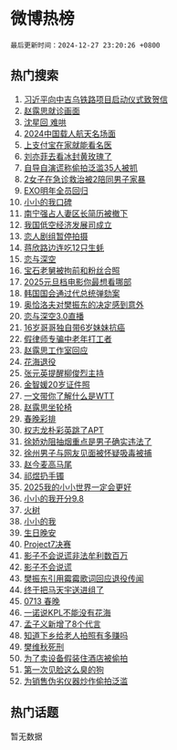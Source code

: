 # 微博热榜

`最后更新时间：2024-12-27 23:20:26 +0800`

## 热门搜索

1. [习近平向中吉乌铁路项目启动仪式致贺信](https://m.weibo.cn/search?containerid=100103type%3D1%26t%3D10%26q%3D%23%E4%B9%A0%E8%BF%91%E5%B9%B3%E5%90%91%E4%B8%AD%E5%90%89%E4%B9%8C%E9%93%81%E8%B7%AF%E9%A1%B9%E7%9B%AE%E5%90%AF%E5%8A%A8%E4%BB%AA%E5%BC%8F%E8%87%B4%E8%B4%BA%E4%BF%A1%23&stream_entry_id=51&isnewpage=1&extparam=seat%3D1%26c_type%3D51%26q%3D%2523%25E4%25B9%25A0%25E8%25BF%2591%25E5%25B9%25B3%25E5%2590%2591%25E4%25B8%25AD%25E5%2590%2589%25E4%25B9%258C%25E9%2593%2581%25E8%25B7%25AF%25E9%25A1%25B9%25E7%259B%25AE%25E5%2590%25AF%25E5%258A%25A8%25E4%25BB%25AA%25E5%25BC%258F%25E8%2587%25B4%25E8%25B4%25BA%25E4%25BF%25A1%2523%26cate%3D10103%26pos%3D0%26dgr%3D0%26filter_type%3Drealtimehot%26stream_entry_id%3D51%26display_time%3D1735312825%26pre_seqid%3D17353128251280324528138)
1. [赵露思就诊画面](https://m.weibo.cn/search?containerid=100103type%3D1%26t%3D10%26q%3D%23%E8%B5%B5%E9%9C%B2%E6%80%9D%E5%B0%B1%E8%AF%8A%E7%94%BB%E9%9D%A2%23&stream_entry_id=31&isnewpage=1&extparam=seat%3D1%26lcate%3D5001%26pos%3D0%26dgr%3D0%26filter_type%3Drealtimehot%26c_type%3D31%26band_rank%3D1%26realpos%3D1%26cate%3D5001%26flag%3D4%26q%3D%2523%25E8%25B5%25B5%25E9%259C%25B2%25E6%2580%259D%25E5%25B0%25B1%25E8%25AF%258A%25E7%2594%25BB%25E9%259D%25A2%2523%26stream_entry_id%3D31%26display_time%3D1735312825%26pre_seqid%3D17353128251280324528138)
1. [沈星回 难哄](https://m.weibo.cn/search?containerid=100103type%3D1%26t%3D10%26q%3D%E6%B2%88%E6%98%9F%E5%9B%9E+%E9%9A%BE%E5%93%84&stream_entry_id=31&isnewpage=1&extparam=seat%3D1%26lcate%3D5001%26pos%3D1%26dgr%3D0%26filter_type%3Drealtimehot%26c_type%3D31%26band_rank%3D2%26realpos%3D2%26cate%3D5001%26flag%3D2%26q%3D%25E6%25B2%2588%25E6%2598%259F%25E5%259B%259E%2520%25E9%259A%25BE%25E5%2593%2584%26stream_entry_id%3D31%26display_time%3D1735312825%26pre_seqid%3D17353128251280324528138)
1. [2024中国载人航天名场面](https://m.weibo.cn/search?containerid=100103type%3D1%26t%3D10%26q%3D%232024%E4%B8%AD%E5%9B%BD%E8%BD%BD%E4%BA%BA%E8%88%AA%E5%A4%A9%E5%90%8D%E5%9C%BA%E9%9D%A2%23&stream_entry_id=31&isnewpage=1&extparam=seat%3D1%26lcate%3D5001%26pos%3D2%26dgr%3D0%26filter_type%3Drealtimehot%26c_type%3D31%26band_rank%3D3%26realpos%3D3%26cate%3D5001%26flag%3D1%26q%3D%25232024%25E4%25B8%25AD%25E5%259B%25BD%25E8%25BD%25BD%25E4%25BA%25BA%25E8%2588%25AA%25E5%25A4%25A9%25E5%2590%258D%25E5%259C%25BA%25E9%259D%25A2%2523%26stream_entry_id%3D31%26display_time%3D1735312825%26pre_seqid%3D17353128251280324528138)
1. [上支付宝在家就能看名医](https://m.weibo.cn/search?containerid=100103type%3D1%26t%3D10%26q%3D%23%E4%B8%8A%E6%94%AF%E4%BB%98%E5%AE%9D%E5%9C%A8%E5%AE%B6%E5%B0%B1%E8%83%BD%E7%9C%8B%E5%90%8D%E5%8C%BB%23&stream_entry_id=31&isnewpage=1&extparam=seat%3D1%26lcate%3D5001%26pos%3D3%26dgr%3D0%26filter_type%3Drealtimehot%26adid%3D270654%26c_type%3D31%26band_rank%3D4%26cate%3D5001%26is_ad_pos%3D1%26topic_ad%3D1%26q%3D%2523%25E4%25B8%258A%25E6%2594%25AF%25E4%25BB%2598%25E5%25AE%259D%25E5%259C%25A8%25E5%25AE%25B6%25E5%25B0%25B1%25E8%2583%25BD%25E7%259C%258B%25E5%2590%258D%25E5%258C%25BB%2523%26stream_entry_id%3D31%26display_time%3D1735312825%26pre_seqid%3D17353128251280324528138)
1. [刘亦菲去看冰封黄玫瑰了](https://m.weibo.cn/search?containerid=100103type%3D1%26t%3D10%26q%3D%23%E5%88%98%E4%BA%A6%E8%8F%B2%E5%8E%BB%E7%9C%8B%E5%86%B0%E5%B0%81%E9%BB%84%E7%8E%AB%E7%91%B0%E4%BA%86%23&stream_entry_id=31&isnewpage=1&extparam=seat%3D1%26lcate%3D5001%26pos%3D4%26dgr%3D0%26filter_type%3Drealtimehot%26c_type%3D31%26band_rank%3D4%26realpos%3D4%26cate%3D5001%26flag%3D1%26q%3D%2523%25E5%2588%2598%25E4%25BA%25A6%25E8%258F%25B2%25E5%258E%25BB%25E7%259C%258B%25E5%2586%25B0%25E5%25B0%2581%25E9%25BB%2584%25E7%258E%25AB%25E7%2591%25B0%25E4%25BA%2586%2523%26stream_entry_id%3D31%26display_time%3D1735312825%26pre_seqid%3D17353128251280324528138)
1. [自导自演谎称偷拍泛滥35人被抓](https://m.weibo.cn/search?containerid=100103type%3D1%26t%3D10%26q%3D%23%E8%87%AA%E5%AF%BC%E8%87%AA%E6%BC%94%E8%B0%8E%E7%A7%B0%E5%81%B7%E6%8B%8D%E6%B3%9B%E6%BB%A535%E4%BA%BA%E8%A2%AB%E6%8A%93%23&stream_entry_id=31&isnewpage=1&extparam=seat%3D1%26lcate%3D5001%26pos%3D5%26dgr%3D0%26filter_type%3Drealtimehot%26c_type%3D31%26band_rank%3D5%26realpos%3D5%26cate%3D5001%26flag%3D1%26q%3D%2523%25E8%2587%25AA%25E5%25AF%25BC%25E8%2587%25AA%25E6%25BC%2594%25E8%25B0%258E%25E7%25A7%25B0%25E5%2581%25B7%25E6%258B%258D%25E6%25B3%259B%25E6%25BB%25A535%25E4%25BA%25BA%25E8%25A2%25AB%25E6%258A%2593%2523%26stream_entry_id%3D31%26display_time%3D1735312825%26pre_seqid%3D17353128251280324528138)
1. [2女子在急诊救治被2陪同男子家暴](https://m.weibo.cn/search?containerid=100103type%3D1%26t%3D10%26q%3D%232%E5%A5%B3%E5%AD%90%E5%9C%A8%E6%80%A5%E8%AF%8A%E6%95%91%E6%B2%BB%E8%A2%AB2%E9%99%AA%E5%90%8C%E7%94%B7%E5%AD%90%E5%AE%B6%E6%9A%B4%23&stream_entry_id=31&isnewpage=1&extparam=seat%3D1%26lcate%3D5001%26pos%3D6%26dgr%3D0%26filter_type%3Drealtimehot%26c_type%3D31%26band_rank%3D6%26realpos%3D6%26cate%3D5001%26flag%3D0%26q%3D%25232%25E5%25A5%25B3%25E5%25AD%2590%25E5%259C%25A8%25E6%2580%25A5%25E8%25AF%258A%25E6%2595%2591%25E6%25B2%25BB%25E8%25A2%25AB2%25E9%2599%25AA%25E5%2590%258C%25E7%2594%25B7%25E5%25AD%2590%25E5%25AE%25B6%25E6%259A%25B4%2523%26stream_entry_id%3D31%26display_time%3D1735312825%26pre_seqid%3D17353128251280324528138)
1. [EXO明年全员回归](https://m.weibo.cn/search?containerid=100103type%3D1%26t%3D10%26q%3D%23EXO%E6%98%8E%E5%B9%B4%E5%85%A8%E5%91%98%E5%9B%9E%E5%BD%92%23&stream_entry_id=31&isnewpage=1&extparam=seat%3D1%26lcate%3D5001%26pos%3D7%26dgr%3D0%26filter_type%3Drealtimehot%26c_type%3D31%26band_rank%3D7%26realpos%3D7%26cate%3D5001%26flag%3D2%26q%3D%2523EXO%25E6%2598%258E%25E5%25B9%25B4%25E5%2585%25A8%25E5%2591%2598%25E5%259B%259E%25E5%25BD%2592%2523%26stream_entry_id%3D31%26display_time%3D1735312825%26pre_seqid%3D17353128251280324528138)
1. [小小的我口碑](https://m.weibo.cn/search?containerid=100103type%3D1%26t%3D10%26q%3D%E5%B0%8F%E5%B0%8F%E7%9A%84%E6%88%91%E5%8F%A3%E7%A2%91&stream_entry_id=31&isnewpage=1&extparam=seat%3D1%26lcate%3D5001%26pos%3D8%26dgr%3D0%26filter_type%3Drealtimehot%26c_type%3D31%26band_rank%3D8%26realpos%3D8%26cate%3D5001%26flag%3D2%26q%3D%25E5%25B0%258F%25E5%25B0%258F%25E7%259A%2584%25E6%2588%2591%25E5%258F%25A3%25E7%25A2%2591%26stream_entry_id%3D31%26display_time%3D1735312825%26pre_seqid%3D17353128251280324528138)
1. [南宁强占人妻区长简历被撤下](https://m.weibo.cn/search?containerid=100103type%3D1%26t%3D10%26q%3D%23%E5%8D%97%E5%AE%81%E5%BC%BA%E5%8D%A0%E4%BA%BA%E5%A6%BB%E5%8C%BA%E9%95%BF%E7%AE%80%E5%8E%86%E8%A2%AB%E6%92%A4%E4%B8%8B%23&stream_entry_id=31&isnewpage=1&extparam=seat%3D1%26lcate%3D5001%26pos%3D9%26dgr%3D0%26filter_type%3Drealtimehot%26c_type%3D31%26band_rank%3D9%26realpos%3D9%26cate%3D5001%26flag%3D1%26q%3D%2523%25E5%258D%2597%25E5%25AE%2581%25E5%25BC%25BA%25E5%258D%25A0%25E4%25BA%25BA%25E5%25A6%25BB%25E5%258C%25BA%25E9%2595%25BF%25E7%25AE%2580%25E5%258E%2586%25E8%25A2%25AB%25E6%2592%25A4%25E4%25B8%258B%2523%26stream_entry_id%3D31%26display_time%3D1735312825%26pre_seqid%3D17353128251280324528138)
1. [我国低空经济发展司成立](https://m.weibo.cn/search?containerid=100103type%3D1%26t%3D10%26q%3D%23%E6%88%91%E5%9B%BD%E4%BD%8E%E7%A9%BA%E7%BB%8F%E6%B5%8E%E5%8F%91%E5%B1%95%E5%8F%B8%E6%88%90%E7%AB%8B%23&stream_entry_id=31&isnewpage=1&extparam=seat%3D1%26lcate%3D5001%26pos%3D10%26dgr%3D0%26filter_type%3Drealtimehot%26c_type%3D31%26band_rank%3D10%26realpos%3D10%26cate%3D5001%26flag%3D1%26q%3D%2523%25E6%2588%2591%25E5%259B%25BD%25E4%25BD%258E%25E7%25A9%25BA%25E7%25BB%258F%25E6%25B5%258E%25E5%258F%2591%25E5%25B1%2595%25E5%258F%25B8%25E6%2588%2590%25E7%25AB%258B%2523%26stream_entry_id%3D31%26display_time%3D1735312825%26pre_seqid%3D17353128251280324528138)
1. [恋人剧组暂停拍摄](https://m.weibo.cn/search?containerid=100103type%3D1%26t%3D10%26q%3D%23%E6%81%8B%E4%BA%BA%E5%89%A7%E7%BB%84%E6%9A%82%E5%81%9C%E6%8B%8D%E6%91%84%23&stream_entry_id=31&isnewpage=1&extparam=seat%3D1%26lcate%3D5001%26pos%3D11%26dgr%3D0%26filter_type%3Drealtimehot%26c_type%3D31%26band_rank%3D11%26realpos%3D11%26cate%3D5001%26flag%3D1%26q%3D%2523%25E6%2581%258B%25E4%25BA%25BA%25E5%2589%25A7%25E7%25BB%2584%25E6%259A%2582%25E5%2581%259C%25E6%258B%258D%25E6%2591%2584%2523%26stream_entry_id%3D31%26display_time%3D1735312825%26pre_seqid%3D17353128251280324528138)
1. [蒋欣路边连吃12只生蚝](https://m.weibo.cn/search?containerid=100103type%3D1%26t%3D10%26q%3D%23%E8%92%8B%E6%AC%A3%E8%B7%AF%E8%BE%B9%E8%BF%9E%E5%90%8312%E5%8F%AA%E7%94%9F%E8%9A%9D%23&stream_entry_id=31&isnewpage=1&extparam=seat%3D1%26lcate%3D5001%26pos%3D12%26dgr%3D0%26filter_type%3Drealtimehot%26c_type%3D31%26band_rank%3D12%26realpos%3D12%26cate%3D5001%26flag%3D2%26q%3D%2523%25E8%2592%258B%25E6%25AC%25A3%25E8%25B7%25AF%25E8%25BE%25B9%25E8%25BF%259E%25E5%2590%258312%25E5%258F%25AA%25E7%2594%259F%25E8%259A%259D%2523%26stream_entry_id%3D31%26display_time%3D1735312825%26pre_seqid%3D17353128251280324528138)
1. [恋与深空](https://m.weibo.cn/search?containerid=100103type%3D1%26t%3D10%26q%3D%E6%81%8B%E4%B8%8E%E6%B7%B1%E7%A9%BA&stream_entry_id=31&isnewpage=1&extparam=seat%3D1%26lcate%3D5001%26pos%3D13%26dgr%3D0%26filter_type%3Drealtimehot%26c_type%3D31%26band_rank%3D13%26realpos%3D13%26cate%3D5001%26flag%3D0%26q%3D%25E6%2581%258B%25E4%25B8%258E%25E6%25B7%25B1%25E7%25A9%25BA%26stream_entry_id%3D31%26display_time%3D1735312825%26pre_seqid%3D17353128251280324528138)
1. [宝石老舅被拘前和粉丝合照](https://m.weibo.cn/search?containerid=100103type%3D1%26t%3D10%26q%3D%23%E5%AE%9D%E7%9F%B3%E8%80%81%E8%88%85%E8%A2%AB%E6%8B%98%E5%89%8D%E5%92%8C%E7%B2%89%E4%B8%9D%E5%90%88%E7%85%A7%23&stream_entry_id=31&isnewpage=1&extparam=seat%3D1%26lcate%3D5001%26pos%3D14%26dgr%3D0%26filter_type%3Drealtimehot%26c_type%3D31%26band_rank%3D14%26realpos%3D14%26cate%3D5001%26flag%3D2%26q%3D%2523%25E5%25AE%259D%25E7%259F%25B3%25E8%2580%2581%25E8%2588%2585%25E8%25A2%25AB%25E6%258B%2598%25E5%2589%258D%25E5%2592%258C%25E7%25B2%2589%25E4%25B8%259D%25E5%2590%2588%25E7%2585%25A7%2523%26stream_entry_id%3D31%26display_time%3D1735312825%26pre_seqid%3D17353128251280324528138)
1. [2025元旦档电影你最想看哪部](https://m.weibo.cn/search?containerid=100103type%3D1%26t%3D10%26q%3D%232025%E5%85%83%E6%97%A6%E6%A1%A3%E7%94%B5%E5%BD%B1%E4%BD%A0%E6%9C%80%E6%83%B3%E7%9C%8B%E5%93%AA%E9%83%A8%23&stream_entry_id=31&isnewpage=1&extparam=seat%3D1%26lcate%3D5001%26pos%3D15%26dgr%3D0%26filter_type%3Drealtimehot%26c_type%3D31%26band_rank%3D15%26realpos%3D15%26cate%3D5001%26flag%3D1%26q%3D%25232025%25E5%2585%2583%25E6%2597%25A6%25E6%25A1%25A3%25E7%2594%25B5%25E5%25BD%25B1%25E4%25BD%25A0%25E6%259C%2580%25E6%2583%25B3%25E7%259C%258B%25E5%2593%25AA%25E9%2583%25A8%2523%26stream_entry_id%3D31%26display_time%3D1735312825%26pre_seqid%3D17353128251280324528138)
1. [韩国国会通过代总统弹劾案](https://m.weibo.cn/search?containerid=100103type%3D1%26t%3D10%26q%3D%23%E9%9F%A9%E5%9B%BD%E5%9B%BD%E4%BC%9A%E9%80%9A%E8%BF%87%E4%BB%A3%E6%80%BB%E7%BB%9F%E5%BC%B9%E5%8A%BE%E6%A1%88%23&stream_entry_id=31&isnewpage=1&extparam=seat%3D1%26lcate%3D5001%26pos%3D16%26dgr%3D0%26filter_type%3Drealtimehot%26c_type%3D31%26band_rank%3D16%26realpos%3D16%26cate%3D5001%26flag%3D0%26q%3D%2523%25E9%259F%25A9%25E5%259B%25BD%25E5%259B%25BD%25E4%25BC%259A%25E9%2580%259A%25E8%25BF%2587%25E4%25BB%25A3%25E6%2580%25BB%25E7%25BB%259F%25E5%25BC%25B9%25E5%258A%25BE%25E6%25A1%2588%2523%26stream_entry_id%3D31%26display_time%3D1735312825%26pre_seqid%3D17353128251280324528138)
1. [奥恰洛夫对樊振东的决定感到意外](https://m.weibo.cn/search?containerid=100103type%3D1%26t%3D10%26q%3D%23%E5%A5%A5%E6%81%B0%E6%B4%9B%E5%A4%AB%E5%AF%B9%E6%A8%8A%E6%8C%AF%E4%B8%9C%E7%9A%84%E5%86%B3%E5%AE%9A%E6%84%9F%E5%88%B0%E6%84%8F%E5%A4%96%23&stream_entry_id=31&isnewpage=1&extparam=seat%3D1%26lcate%3D5001%26pos%3D17%26dgr%3D0%26filter_type%3Drealtimehot%26c_type%3D31%26band_rank%3D17%26realpos%3D17%26cate%3D5001%26flag%3D1%26q%3D%2523%25E5%25A5%25A5%25E6%2581%25B0%25E6%25B4%259B%25E5%25A4%25AB%25E5%25AF%25B9%25E6%25A8%258A%25E6%258C%25AF%25E4%25B8%259C%25E7%259A%2584%25E5%2586%25B3%25E5%25AE%259A%25E6%2584%259F%25E5%2588%25B0%25E6%2584%258F%25E5%25A4%2596%2523%26stream_entry_id%3D31%26display_time%3D1735312825%26pre_seqid%3D17353128251280324528138)
1. [恋与深空3.0直播](https://m.weibo.cn/search?containerid=100103type%3D1%26t%3D10%26q%3D%23%E6%81%8B%E4%B8%8E%E6%B7%B1%E7%A9%BA3.0%E7%9B%B4%E6%92%AD%23&stream_entry_id=31&isnewpage=1&extparam=seat%3D1%26lcate%3D5001%26pos%3D18%26dgr%3D0%26filter_type%3Drealtimehot%26c_type%3D31%26band_rank%3D18%26realpos%3D18%26cate%3D5001%26flag%3D0%26q%3D%2523%25E6%2581%258B%25E4%25B8%258E%25E6%25B7%25B1%25E7%25A9%25BA3.0%25E7%259B%25B4%25E6%2592%25AD%2523%26stream_entry_id%3D31%26display_time%3D1735312825%26pre_seqid%3D17353128251280324528138)
1. [16岁哥哥独自带6岁妹妹抗癌](https://m.weibo.cn/search?containerid=100103type%3D1%26t%3D10%26q%3D%2316%E5%B2%81%E5%93%A5%E5%93%A5%E7%8B%AC%E8%87%AA%E5%B8%A66%E5%B2%81%E5%A6%B9%E5%A6%B9%E6%8A%97%E7%99%8C%23&stream_entry_id=31&isnewpage=1&extparam=seat%3D1%26lcate%3D5001%26pos%3D19%26dgr%3D0%26filter_type%3Drealtimehot%26c_type%3D31%26band_rank%3D19%26realpos%3D19%26cate%3D5001%26flag%3D1%26q%3D%252316%25E5%25B2%2581%25E5%2593%25A5%25E5%2593%25A5%25E7%258B%25AC%25E8%2587%25AA%25E5%25B8%25A66%25E5%25B2%2581%25E5%25A6%25B9%25E5%25A6%25B9%25E6%258A%2597%25E7%2599%258C%2523%26stream_entry_id%3D31%26display_time%3D1735312825%26pre_seqid%3D17353128251280324528138)
1. [假律师专骗中老年打工者](https://m.weibo.cn/search?containerid=100103type%3D1%26t%3D10%26q%3D%23%E5%81%87%E5%BE%8B%E5%B8%88%E4%B8%93%E9%AA%97%E4%B8%AD%E8%80%81%E5%B9%B4%E6%89%93%E5%B7%A5%E8%80%85%23&stream_entry_id=31&isnewpage=1&extparam=seat%3D1%26lcate%3D5001%26pos%3D20%26dgr%3D0%26filter_type%3Drealtimehot%26c_type%3D31%26band_rank%3D20%26realpos%3D20%26cate%3D5001%26flag%3D1%26q%3D%2523%25E5%2581%2587%25E5%25BE%258B%25E5%25B8%2588%25E4%25B8%2593%25E9%25AA%2597%25E4%25B8%25AD%25E8%2580%2581%25E5%25B9%25B4%25E6%2589%2593%25E5%25B7%25A5%25E8%2580%2585%2523%26stream_entry_id%3D31%26display_time%3D1735312825%26pre_seqid%3D17353128251280324528138)
1. [赵露思工作室回应](https://m.weibo.cn/search?containerid=100103type%3D1%26t%3D10%26q%3D%23%E8%B5%B5%E9%9C%B2%E6%80%9D%E5%B7%A5%E4%BD%9C%E5%AE%A4%E5%9B%9E%E5%BA%94%23&stream_entry_id=31&isnewpage=1&extparam=seat%3D1%26lcate%3D5001%26pos%3D21%26dgr%3D0%26filter_type%3Drealtimehot%26c_type%3D31%26band_rank%3D21%26realpos%3D21%26cate%3D5001%26flag%3D2%26q%3D%2523%25E8%25B5%25B5%25E9%259C%25B2%25E6%2580%259D%25E5%25B7%25A5%25E4%25BD%259C%25E5%25AE%25A4%25E5%259B%259E%25E5%25BA%2594%2523%26stream_entry_id%3D31%26display_time%3D1735312825%26pre_seqid%3D17353128251280324528138)
1. [花海退役](https://m.weibo.cn/search?containerid=100103type%3D1%26t%3D10%26q%3D%E8%8A%B1%E6%B5%B7%E9%80%80%E5%BD%B9&stream_entry_id=31&isnewpage=1&extparam=seat%3D1%26lcate%3D5001%26pos%3D22%26dgr%3D0%26filter_type%3Drealtimehot%26c_type%3D31%26band_rank%3D22%26realpos%3D22%26cate%3D5001%26flag%3D0%26q%3D%25E8%258A%25B1%25E6%25B5%25B7%25E9%2580%2580%25E5%25BD%25B9%26stream_entry_id%3D31%26display_time%3D1735312825%26pre_seqid%3D17353128251280324528138)
1. [张元英提醒柳俊烈主持](https://m.weibo.cn/search?containerid=100103type%3D1%26t%3D10%26q%3D%23%E5%BC%A0%E5%85%83%E8%8B%B1%E6%8F%90%E9%86%92%E6%9F%B3%E4%BF%8A%E7%83%88%E4%B8%BB%E6%8C%81%23&stream_entry_id=31&isnewpage=1&extparam=seat%3D1%26lcate%3D5001%26pos%3D23%26dgr%3D0%26filter_type%3Drealtimehot%26c_type%3D31%26band_rank%3D23%26realpos%3D23%26cate%3D5001%26flag%3D1%26q%3D%2523%25E5%25BC%25A0%25E5%2585%2583%25E8%258B%25B1%25E6%258F%2590%25E9%2586%2592%25E6%259F%25B3%25E4%25BF%258A%25E7%2583%2588%25E4%25B8%25BB%25E6%258C%2581%2523%26stream_entry_id%3D31%26display_time%3D1735312825%26pre_seqid%3D17353128251280324528138)
1. [金智媛20岁证件照](https://m.weibo.cn/search?containerid=100103type%3D1%26t%3D10%26q%3D%23%E9%87%91%E6%99%BA%E5%AA%9B20%E5%B2%81%E8%AF%81%E4%BB%B6%E7%85%A7%23&stream_entry_id=31&isnewpage=1&extparam=seat%3D1%26lcate%3D5001%26pos%3D24%26dgr%3D0%26filter_type%3Drealtimehot%26c_type%3D31%26band_rank%3D24%26realpos%3D24%26cate%3D5001%26flag%3D0%26q%3D%2523%25E9%2587%2591%25E6%2599%25BA%25E5%25AA%259B20%25E5%25B2%2581%25E8%25AF%2581%25E4%25BB%25B6%25E7%2585%25A7%2523%26stream_entry_id%3D31%26display_time%3D1735312825%26pre_seqid%3D17353128251280324528138)
1. [一文带你了解什么是WTT](https://m.weibo.cn/search?containerid=100103type%3D1%26t%3D10%26q%3D%23%E4%B8%80%E6%96%87%E5%B8%A6%E4%BD%A0%E4%BA%86%E8%A7%A3%E4%BB%80%E4%B9%88%E6%98%AFWTT%23&stream_entry_id=31&isnewpage=1&extparam=seat%3D1%26lcate%3D5001%26pos%3D25%26dgr%3D0%26filter_type%3Drealtimehot%26c_type%3D31%26band_rank%3D25%26realpos%3D25%26cate%3D5001%26flag%3D1%26q%3D%2523%25E4%25B8%2580%25E6%2596%2587%25E5%25B8%25A6%25E4%25BD%25A0%25E4%25BA%2586%25E8%25A7%25A3%25E4%25BB%2580%25E4%25B9%2588%25E6%2598%25AFWTT%2523%26stream_entry_id%3D31%26display_time%3D1735312825%26pre_seqid%3D17353128251280324528138)
1. [赵露思坐轮椅](https://m.weibo.cn/search?containerid=100103type%3D1%26t%3D10%26q%3D%23%E8%B5%B5%E9%9C%B2%E6%80%9D%E5%9D%90%E8%BD%AE%E6%A4%85%23&stream_entry_id=31&isnewpage=1&extparam=seat%3D1%26lcate%3D5001%26pos%3D26%26dgr%3D0%26filter_type%3Drealtimehot%26c_type%3D31%26band_rank%3D26%26realpos%3D26%26cate%3D5001%26flag%3D0%26q%3D%2523%25E8%25B5%25B5%25E9%259C%25B2%25E6%2580%259D%25E5%259D%2590%25E8%25BD%25AE%25E6%25A4%2585%2523%26stream_entry_id%3D31%26display_time%3D1735312825%26pre_seqid%3D17353128251280324528138)
1. [春晚彩排](https://m.weibo.cn/search?containerid=100103type%3D1%26t%3D10%26q%3D%E6%98%A5%E6%99%9A%E5%BD%A9%E6%8E%92&stream_entry_id=31&isnewpage=1&extparam=seat%3D1%26lcate%3D5001%26pos%3D27%26dgr%3D0%26filter_type%3Drealtimehot%26c_type%3D31%26band_rank%3D27%26realpos%3D27%26cate%3D5001%26flag%3D0%26q%3D%25E6%2598%25A5%25E6%2599%259A%25E5%25BD%25A9%25E6%258E%2592%26stream_entry_id%3D31%26display_time%3D1735312825%26pre_seqid%3D17353128251280324528138)
1. [权志龙朴彩英跳了APT](https://m.weibo.cn/search?containerid=100103type%3D1%26t%3D10%26q%3D%23%E6%9D%83%E5%BF%97%E9%BE%99%E6%9C%B4%E5%BD%A9%E8%8B%B1%E8%B7%B3%E4%BA%86APT%23&stream_entry_id=31&isnewpage=1&extparam=seat%3D1%26lcate%3D5001%26pos%3D28%26dgr%3D0%26filter_type%3Drealtimehot%26c_type%3D31%26band_rank%3D28%26realpos%3D28%26cate%3D5001%26flag%3D0%26q%3D%2523%25E6%259D%2583%25E5%25BF%2597%25E9%25BE%2599%25E6%259C%25B4%25E5%25BD%25A9%25E8%258B%25B1%25E8%25B7%25B3%25E4%25BA%2586APT%2523%26stream_entry_id%3D31%26display_time%3D1735312825%26pre_seqid%3D17353128251280324528138)
1. [徐娇劝阻抽烟重点是男子确实违法了](https://m.weibo.cn/search?containerid=100103type%3D1%26t%3D10%26q%3D%23%E5%BE%90%E5%A8%87%E5%8A%9D%E9%98%BB%E6%8A%BD%E7%83%9F%E9%87%8D%E7%82%B9%E6%98%AF%E7%94%B7%E5%AD%90%E7%A1%AE%E5%AE%9E%E8%BF%9D%E6%B3%95%E4%BA%86%23&stream_entry_id=31&isnewpage=1&extparam=seat%3D1%26lcate%3D5001%26pos%3D29%26dgr%3D0%26filter_type%3Drealtimehot%26c_type%3D31%26band_rank%3D29%26realpos%3D29%26cate%3D5001%26flag%3D0%26q%3D%2523%25E5%25BE%2590%25E5%25A8%2587%25E5%258A%259D%25E9%2598%25BB%25E6%258A%25BD%25E7%2583%259F%25E9%2587%258D%25E7%2582%25B9%25E6%2598%25AF%25E7%2594%25B7%25E5%25AD%2590%25E7%25A1%25AE%25E5%25AE%259E%25E8%25BF%259D%25E6%25B3%2595%25E4%25BA%2586%2523%26stream_entry_id%3D31%26display_time%3D1735312825%26pre_seqid%3D17353128251280324528138)
1. [徐州男子与网友见面被怀疑吸毒被捕](https://m.weibo.cn/search?containerid=100103type%3D1%26t%3D10%26q%3D%23%E5%BE%90%E5%B7%9E%E7%94%B7%E5%AD%90%E4%B8%8E%E7%BD%91%E5%8F%8B%E8%A7%81%E9%9D%A2%E8%A2%AB%E6%80%80%E7%96%91%E5%90%B8%E6%AF%92%E8%A2%AB%E6%8D%95%23&stream_entry_id=31&isnewpage=1&extparam=seat%3D1%26lcate%3D5001%26pos%3D30%26dgr%3D0%26filter_type%3Drealtimehot%26c_type%3D31%26band_rank%3D30%26realpos%3D30%26cate%3D5001%26flag%3D1%26q%3D%2523%25E5%25BE%2590%25E5%25B7%259E%25E7%2594%25B7%25E5%25AD%2590%25E4%25B8%258E%25E7%25BD%2591%25E5%258F%258B%25E8%25A7%2581%25E9%259D%25A2%25E8%25A2%25AB%25E6%2580%2580%25E7%2596%2591%25E5%2590%25B8%25E6%25AF%2592%25E8%25A2%25AB%25E6%258D%2595%2523%26stream_entry_id%3D31%26display_time%3D1735312825%26pre_seqid%3D17353128251280324528138)
1. [赵今麦高马尾](https://m.weibo.cn/search?containerid=100103type%3D1%26t%3D10%26q%3D%E8%B5%B5%E4%BB%8A%E9%BA%A6%E9%AB%98%E9%A9%AC%E5%B0%BE&stream_entry_id=31&isnewpage=1&extparam=seat%3D1%26lcate%3D5001%26pos%3D31%26dgr%3D0%26filter_type%3Drealtimehot%26c_type%3D31%26band_rank%3D31%26realpos%3D31%26cate%3D5001%26flag%3D1%26q%3D%25E8%25B5%25B5%25E4%25BB%258A%25E9%25BA%25A6%25E9%25AB%2598%25E9%25A9%25AC%25E5%25B0%25BE%26stream_entry_id%3D31%26display_time%3D1735312825%26pre_seqid%3D17353128251280324528138)
1. [祁煜扔手镯](https://m.weibo.cn/search?containerid=100103type%3D1%26t%3D10%26q%3D%23%E7%A5%81%E7%85%9C%E6%89%94%E6%89%8B%E9%95%AF%23&stream_entry_id=31&isnewpage=1&extparam=seat%3D1%26lcate%3D5001%26pos%3D32%26dgr%3D0%26filter_type%3Drealtimehot%26c_type%3D31%26band_rank%3D32%26realpos%3D32%26cate%3D5001%26flag%3D1%26q%3D%2523%25E7%25A5%2581%25E7%2585%259C%25E6%2589%2594%25E6%2589%258B%25E9%2595%25AF%2523%26stream_entry_id%3D31%26display_time%3D1735312825%26pre_seqid%3D17353128251280324528138)
1. [2025我的小小世界一定会更好](https://m.weibo.cn/search?containerid=100103type%3D1%26t%3D10%26q%3D%232025%E6%88%91%E7%9A%84%E5%B0%8F%E5%B0%8F%E4%B8%96%E7%95%8C%E4%B8%80%E5%AE%9A%E4%BC%9A%E6%9B%B4%E5%A5%BD%23&stream_entry_id=31&isnewpage=1&extparam=seat%3D1%26lcate%3D5001%26pos%3D33%26dgr%3D0%26filter_type%3Drealtimehot%26c_type%3D31%26band_rank%3D33%26realpos%3D33%26cate%3D5001%26flag%3D0%26q%3D%25232025%25E6%2588%2591%25E7%259A%2584%25E5%25B0%258F%25E5%25B0%258F%25E4%25B8%2596%25E7%2595%258C%25E4%25B8%2580%25E5%25AE%259A%25E4%25BC%259A%25E6%259B%25B4%25E5%25A5%25BD%2523%26stream_entry_id%3D31%26display_time%3D1735312825%26pre_seqid%3D17353128251280324528138)
1. [小小的我开分9.8](https://m.weibo.cn/search?containerid=100103type%3D1%26t%3D10%26q%3D%E5%B0%8F%E5%B0%8F%E7%9A%84%E6%88%91%E5%BC%80%E5%88%869.8&stream_entry_id=31&isnewpage=1&extparam=seat%3D1%26lcate%3D5001%26pos%3D34%26dgr%3D0%26filter_type%3Drealtimehot%26c_type%3D31%26band_rank%3D34%26realpos%3D34%26cate%3D5001%26flag%3D1%26q%3D%25E5%25B0%258F%25E5%25B0%258F%25E7%259A%2584%25E6%2588%2591%25E5%25BC%2580%25E5%2588%25869.8%26stream_entry_id%3D31%26display_time%3D1735312825%26pre_seqid%3D17353128251280324528138)
1. [火树](https://m.weibo.cn/search?containerid=100103type%3D1%26t%3D10%26q%3D%E7%81%AB%E6%A0%91&stream_entry_id=31&isnewpage=1&extparam=seat%3D1%26lcate%3D5001%26pos%3D35%26dgr%3D0%26filter_type%3Drealtimehot%26c_type%3D31%26band_rank%3D35%26realpos%3D35%26cate%3D5001%26flag%3D0%26q%3D%25E7%2581%25AB%25E6%25A0%2591%26stream_entry_id%3D31%26display_time%3D1735312825%26pre_seqid%3D17353128251280324528138)
1. [小小的我](https://m.weibo.cn/search?containerid=100103type%3D1%26t%3D10%26q%3D%E5%B0%8F%E5%B0%8F%E7%9A%84%E6%88%91&stream_entry_id=31&isnewpage=1&extparam=seat%3D1%26lcate%3D5001%26pos%3D36%26dgr%3D0%26filter_type%3Drealtimehot%26c_type%3D31%26band_rank%3D36%26realpos%3D36%26cate%3D5001%26flag%3D0%26q%3D%25E5%25B0%258F%25E5%25B0%258F%25E7%259A%2584%25E6%2588%2591%26stream_entry_id%3D31%26display_time%3D1735312825%26pre_seqid%3D17353128251280324528138)
1. [生日晚安](https://m.weibo.cn/search?containerid=100103type%3D1%26t%3D10%26q%3D%23%E7%94%9F%E6%97%A5%E6%99%9A%E5%AE%89%23&stream_entry_id=31&isnewpage=1&extparam=seat%3D1%26lcate%3D5001%26pos%3D37%26dgr%3D0%26filter_type%3Drealtimehot%26c_type%3D31%26band_rank%3D37%26realpos%3D37%26cate%3D5001%26flag%3D0%26q%3D%2523%25E7%2594%259F%25E6%2597%25A5%25E6%2599%259A%25E5%25AE%2589%2523%26stream_entry_id%3D31%26display_time%3D1735312825%26pre_seqid%3D17353128251280324528138)
1. [Project7决赛](https://m.weibo.cn/search?containerid=100103type%3D1%26t%3D10%26q%3D%23Project7%E5%86%B3%E8%B5%9B%23&stream_entry_id=31&isnewpage=1&extparam=seat%3D1%26lcate%3D5001%26pos%3D38%26dgr%3D0%26filter_type%3Drealtimehot%26c_type%3D31%26band_rank%3D38%26realpos%3D38%26cate%3D5001%26flag%3D0%26q%3D%2523Project7%25E5%2586%25B3%25E8%25B5%259B%2523%26stream_entry_id%3D31%26display_time%3D1735312825%26pre_seqid%3D17353128251280324528138)
1. [影子不会说谎非法牟利数百万](https://m.weibo.cn/search?containerid=100103type%3D1%26t%3D10%26q%3D%23%E5%BD%B1%E5%AD%90%E4%B8%8D%E4%BC%9A%E8%AF%B4%E8%B0%8E%E9%9D%9E%E6%B3%95%E7%89%9F%E5%88%A9%E6%95%B0%E7%99%BE%E4%B8%87%23&stream_entry_id=31&isnewpage=1&extparam=seat%3D1%26lcate%3D5001%26pos%3D39%26dgr%3D0%26filter_type%3Drealtimehot%26c_type%3D31%26band_rank%3D39%26realpos%3D39%26cate%3D5001%26flag%3D1%26q%3D%2523%25E5%25BD%25B1%25E5%25AD%2590%25E4%25B8%258D%25E4%25BC%259A%25E8%25AF%25B4%25E8%25B0%258E%25E9%259D%259E%25E6%25B3%2595%25E7%2589%259F%25E5%2588%25A9%25E6%2595%25B0%25E7%2599%25BE%25E4%25B8%2587%2523%26stream_entry_id%3D31%26display_time%3D1735312825%26pre_seqid%3D17353128251280324528138)
1. [影子不会说谎](https://m.weibo.cn/search?containerid=100103type%3D1%26t%3D10%26q%3D%E5%BD%B1%E5%AD%90%E4%B8%8D%E4%BC%9A%E8%AF%B4%E8%B0%8E&stream_entry_id=31&isnewpage=1&extparam=seat%3D1%26lcate%3D5001%26pos%3D40%26dgr%3D0%26filter_type%3Drealtimehot%26c_type%3D31%26band_rank%3D40%26realpos%3D40%26cate%3D5001%26flag%3D1%26q%3D%25E5%25BD%25B1%25E5%25AD%2590%25E4%25B8%258D%25E4%25BC%259A%25E8%25AF%25B4%25E8%25B0%258E%26stream_entry_id%3D31%26display_time%3D1735312825%26pre_seqid%3D17353128251280324528138)
1. [樊振东引用霉霉歌词回应退役传闻](https://m.weibo.cn/search?containerid=100103type%3D1%26t%3D10%26q%3D%23%E6%A8%8A%E6%8C%AF%E4%B8%9C%E5%BC%95%E7%94%A8%E9%9C%89%E9%9C%89%E6%AD%8C%E8%AF%8D%E5%9B%9E%E5%BA%94%E9%80%80%E5%BD%B9%E4%BC%A0%E9%97%BB%23&stream_entry_id=31&isnewpage=1&extparam=seat%3D1%26lcate%3D5001%26pos%3D41%26dgr%3D0%26filter_type%3Drealtimehot%26c_type%3D31%26band_rank%3D41%26realpos%3D41%26cate%3D5001%26flag%3D1%26q%3D%2523%25E6%25A8%258A%25E6%258C%25AF%25E4%25B8%259C%25E5%25BC%2595%25E7%2594%25A8%25E9%259C%2589%25E9%259C%2589%25E6%25AD%258C%25E8%25AF%258D%25E5%259B%259E%25E5%25BA%2594%25E9%2580%2580%25E5%25BD%25B9%25E4%25BC%25A0%25E9%2597%25BB%2523%26stream_entry_id%3D31%26display_time%3D1735312825%26pre_seqid%3D17353128251280324528138)
1. [终于把马天宇送进组了](https://m.weibo.cn/search?containerid=100103type%3D1%26t%3D10%26q%3D%E7%BB%88%E4%BA%8E%E6%8A%8A%E9%A9%AC%E5%A4%A9%E5%AE%87%E9%80%81%E8%BF%9B%E7%BB%84%E4%BA%86&stream_entry_id=31&isnewpage=1&extparam=seat%3D1%26lcate%3D5001%26pos%3D42%26dgr%3D0%26filter_type%3Drealtimehot%26c_type%3D31%26band_rank%3D42%26realpos%3D42%26cate%3D5001%26flag%3D1%26q%3D%25E7%25BB%2588%25E4%25BA%258E%25E6%258A%258A%25E9%25A9%25AC%25E5%25A4%25A9%25E5%25AE%2587%25E9%2580%2581%25E8%25BF%259B%25E7%25BB%2584%25E4%25BA%2586%26stream_entry_id%3D31%26display_time%3D1735312825%26pre_seqid%3D17353128251280324528138)
1. [0713 春晚](https://m.weibo.cn/search?containerid=100103type%3D1%26t%3D10%26q%3D0713+%E6%98%A5%E6%99%9A&stream_entry_id=31&isnewpage=1&extparam=seat%3D1%26lcate%3D5001%26pos%3D43%26dgr%3D0%26filter_type%3Drealtimehot%26c_type%3D31%26band_rank%3D43%26realpos%3D43%26cate%3D5001%26flag%3D0%26q%3D0713%2520%25E6%2598%25A5%25E6%2599%259A%26stream_entry_id%3D31%26display_time%3D1735312825%26pre_seqid%3D17353128251280324528138)
1. [一诺说KPL不能没有花海](https://m.weibo.cn/search?containerid=100103type%3D1%26t%3D10%26q%3D%23%E4%B8%80%E8%AF%BA%E8%AF%B4KPL%E4%B8%8D%E8%83%BD%E6%B2%A1%E6%9C%89%E8%8A%B1%E6%B5%B7%23&stream_entry_id=31&isnewpage=1&extparam=seat%3D1%26lcate%3D5001%26pos%3D44%26dgr%3D0%26filter_type%3Drealtimehot%26c_type%3D31%26band_rank%3D44%26realpos%3D44%26cate%3D5001%26flag%3D1%26q%3D%2523%25E4%25B8%2580%25E8%25AF%25BA%25E8%25AF%25B4KPL%25E4%25B8%258D%25E8%2583%25BD%25E6%25B2%25A1%25E6%259C%2589%25E8%258A%25B1%25E6%25B5%25B7%2523%26stream_entry_id%3D31%26display_time%3D1735312825%26pre_seqid%3D17353128251280324528138)
1. [孟子义新增了8个代言](https://m.weibo.cn/search?containerid=100103type%3D1%26t%3D10%26q%3D%23%E5%AD%9F%E5%AD%90%E4%B9%89%E6%96%B0%E5%A2%9E%E4%BA%868%E4%B8%AA%E4%BB%A3%E8%A8%80%23&stream_entry_id=31&isnewpage=1&extparam=seat%3D1%26lcate%3D5001%26pos%3D45%26dgr%3D0%26filter_type%3Drealtimehot%26c_type%3D31%26band_rank%3D45%26realpos%3D45%26cate%3D5001%26flag%3D0%26q%3D%2523%25E5%25AD%259F%25E5%25AD%2590%25E4%25B9%2589%25E6%2596%25B0%25E5%25A2%259E%25E4%25BA%25868%25E4%25B8%25AA%25E4%25BB%25A3%25E8%25A8%2580%2523%26stream_entry_id%3D31%26display_time%3D1735312825%26pre_seqid%3D17353128251280324528138)
1. [知道下乡给老人拍照有多赚吗](https://m.weibo.cn/search?containerid=100103type%3D1%26t%3D10%26q%3D%E7%9F%A5%E9%81%93%E4%B8%8B%E4%B9%A1%E7%BB%99%E8%80%81%E4%BA%BA%E6%8B%8D%E7%85%A7%E6%9C%89%E5%A4%9A%E8%B5%9A%E5%90%97&stream_entry_id=31&isnewpage=1&extparam=seat%3D1%26lcate%3D5001%26pos%3D46%26dgr%3D0%26filter_type%3Drealtimehot%26c_type%3D31%26band_rank%3D46%26realpos%3D46%26cate%3D5001%26flag%3D1%26q%3D%25E7%259F%25A5%25E9%2581%2593%25E4%25B8%258B%25E4%25B9%25A1%25E7%25BB%2599%25E8%2580%2581%25E4%25BA%25BA%25E6%258B%258D%25E7%2585%25A7%25E6%259C%2589%25E5%25A4%259A%25E8%25B5%259A%25E5%2590%2597%26stream_entry_id%3D31%26display_time%3D1735312825%26pre_seqid%3D17353128251280324528138)
1. [樊维秋死刑](https://m.weibo.cn/search?containerid=100103type%3D1%26t%3D10%26q%3D%23%E6%A8%8A%E7%BB%B4%E7%A7%8B%E6%AD%BB%E5%88%91%23&stream_entry_id=31&isnewpage=1&extparam=seat%3D1%26lcate%3D5001%26pos%3D47%26dgr%3D0%26filter_type%3Drealtimehot%26c_type%3D31%26band_rank%3D47%26realpos%3D47%26cate%3D5001%26flag%3D0%26q%3D%2523%25E6%25A8%258A%25E7%25BB%25B4%25E7%25A7%258B%25E6%25AD%25BB%25E5%2588%2591%2523%26stream_entry_id%3D31%26display_time%3D1735312825%26pre_seqid%3D17353128251280324528138)
1. [为了卖设备假装住酒店被偷拍](https://m.weibo.cn/search?containerid=100103type%3D1%26t%3D10%26q%3D%23%E4%B8%BA%E4%BA%86%E5%8D%96%E8%AE%BE%E5%A4%87%E5%81%87%E8%A3%85%E4%BD%8F%E9%85%92%E5%BA%97%E8%A2%AB%E5%81%B7%E6%8B%8D%23&stream_entry_id=31&isnewpage=1&extparam=seat%3D1%26lcate%3D5001%26pos%3D48%26dgr%3D0%26filter_type%3Drealtimehot%26c_type%3D31%26band_rank%3D48%26realpos%3D48%26cate%3D5001%26flag%3D1%26q%3D%2523%25E4%25B8%25BA%25E4%25BA%2586%25E5%258D%2596%25E8%25AE%25BE%25E5%25A4%2587%25E5%2581%2587%25E8%25A3%2585%25E4%25BD%258F%25E9%2585%2592%25E5%25BA%2597%25E8%25A2%25AB%25E5%2581%25B7%25E6%258B%258D%2523%26stream_entry_id%3D31%26display_time%3D1735312825%26pre_seqid%3D17353128251280324528138)
1. [第一次见脸这么臭的狗](https://m.weibo.cn/search?containerid=100103type%3D1%26t%3D10%26q%3D%E7%AC%AC%E4%B8%80%E6%AC%A1%E8%A7%81%E8%84%B8%E8%BF%99%E4%B9%88%E8%87%AD%E7%9A%84%E7%8B%97&stream_entry_id=31&isnewpage=1&extparam=seat%3D1%26lcate%3D5001%26pos%3D49%26dgr%3D0%26filter_type%3Drealtimehot%26c_type%3D31%26band_rank%3D49%26realpos%3D49%26cate%3D5001%26flag%3D1%26q%3D%25E7%25AC%25AC%25E4%25B8%2580%25E6%25AC%25A1%25E8%25A7%2581%25E8%2584%25B8%25E8%25BF%2599%25E4%25B9%2588%25E8%2587%25AD%25E7%259A%2584%25E7%258B%2597%26stream_entry_id%3D31%26display_time%3D1735312825%26pre_seqid%3D17353128251280324528138)
1. [为销售伪劣仪器炒作偷拍泛滥](https://m.weibo.cn/search?containerid=100103type%3D1%26t%3D10%26q%3D%23%E4%B8%BA%E9%94%80%E5%94%AE%E4%BC%AA%E5%8A%A3%E4%BB%AA%E5%99%A8%E7%82%92%E4%BD%9C%E5%81%B7%E6%8B%8D%E6%B3%9B%E6%BB%A5%23&stream_entry_id=31&isnewpage=1&extparam=seat%3D1%26lcate%3D5001%26pos%3D50%26dgr%3D0%26filter_type%3Drealtimehot%26c_type%3D31%26band_rank%3D50%26realpos%3D50%26cate%3D5001%26flag%3D1%26q%3D%2523%25E4%25B8%25BA%25E9%2594%2580%25E5%2594%25AE%25E4%25BC%25AA%25E5%258A%25A3%25E4%25BB%25AA%25E5%2599%25A8%25E7%2582%2592%25E4%25BD%259C%25E5%2581%25B7%25E6%258B%258D%25E6%25B3%259B%25E6%25BB%25A5%2523%26stream_entry_id%3D31%26display_time%3D1735312825%26pre_seqid%3D17353128251280324528138)

## 热门话题

暂无数据
